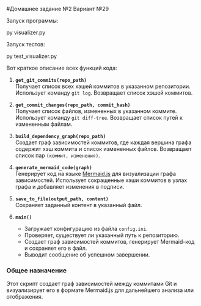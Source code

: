 #Домашнее задание №2
Вариант №29

Запуск программы:

py visualizer.py

Запуск тестов:

py test_visualizer.py

Вот краткое описание всех функций кода:

1. **`get_git_commits(repo_path)`**  
   Получает список всех хэшей коммитов в указанном репозитории. Использует команду `git log`. Возвращает список хэшей коммитов.

2. **`get_commit_changes(repo_path, commit_hash)`**  
   Получает список файлов, измененных в указанном коммите. Использует команду `git diff-tree`. Возвращает список путей к измененным файлам.

3. **`build_dependency_graph(repo_path)`**  
   Создает граф зависимостей коммитов, где каждая вершина графа содержит хэш коммита и список измененных файлов. Возвращает список пар `(коммит, изменения)`.

4. **`generate_mermaid_code(graph)`**  
   Генерирует код на языке [Mermaid.js](https://mermaid.js.org) для визуализации графа зависимостей. Использует сокращенные хэши коммитов в узлах графа и добавляет изменения в подписи.

5. **`save_to_file(output_path, content)`**  
   Сохраняет заданный контент в указанный файл.

6. **`main()`**  
   - Загружает конфигурацию из файла `config.ini`.
   - Проверяет, существует ли указанный путь к репозиторию.
   - Создает граф зависимостей коммитов, генерирует Mermaid-код и сохраняет его в файл.
   - Выводит сообщение об успешном завершении.

### Общее назначение
Этот скрипт создает граф зависимостей между коммитами Git и визуализирует его в формате Mermaid.js для дальнейшего анализа или отображения.
